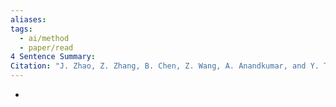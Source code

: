 ```yaml
---
aliases: 
tags:
  - ai/method
  - paper/read
4 Sentence Summary: 
Citation: "J. Zhao, Z. Zhang, B. Chen, Z. Wang, A. Anandkumar, and Y. Tian, “GaLore: Memory-Efficient LLM Training by Gradient Low-Rank Projection.” arXiv, Mar. 06, 2024. doi: [10.48550/arXiv.2403.03507](https://doi.org/10.48550/arXiv.2403.03507)."
---
```

- 